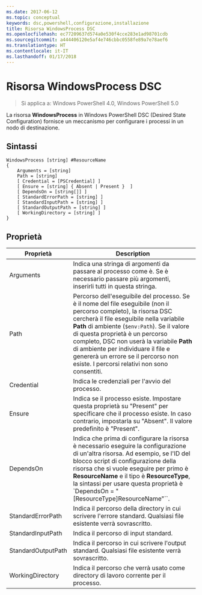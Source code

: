 ```yaml
---
ms.date: 2017-06-12
ms.topic: conceptual
keywords: dsc,powershell,configurazione,installazione
title: Risorsa WindowsProcess DSC
ms.openlocfilehash: ec77209637d574a0e530f4cce283e1ad98701cdb
ms.sourcegitcommit: a444406120e5af4e746cbbc0558fe89a7e78aef6
ms.translationtype: HT
ms.contentlocale: it-IT
ms.lasthandoff: 01/17/2018
---
```

# <a name="dsc-windowsprocess-resource"></a>Risorsa WindowsProcess DSC

> Si applica a: Windows PowerShell 4.0, Windows PowerShell 5.0

La risorsa **WindowsProcess** in Windows PowerShell DSC (Desired State Configuration) fornisce un meccanismo per configurare i processi in un nodo di destinazione.

## <a name="syntax"></a>Sintassi

```
WindowsProcess [string] #ResourceName
{
    Arguments = [string]
    Path = [string]
    [ Credential = [PSCredential] ]
    [ Ensure = [string] { Absent | Present }  ]
    [ DependsOn = [string[]] ]
    [ StandardErrorPath = [string] ]
    [ StandardInputPath = [string] ]
    [ StandardOutputPath = [string] ]
    [ WorkingDirectory = [string] ]
}
```

## <a name="properties"></a>Proprietà
|  Proprietà  |  Description   | 
|---|---| 
| Arguments| Indica una stringa di argomenti da passare al processo come è. Se è necessario passare più argomenti, inserirli tutti in questa stringa.| 
| Path| Percorso dell'eseguibile del processo. Se è il nome del file eseguibile (non il percorso completo), la risorsa DSC cercherà il file eseguibile nella variabile **Path** di ambiente (`$env:Path`). Se il valore di questa proprietà è un percorso completo, DSC non userà la variabile **Path** di ambiente per individuare il file e genererà un errore se il percorso non esiste. I percorsi relativi non sono consentiti.| 
| Credential| Indica le credenziali per l'avvio del processo.| 
| Ensure| Indica se il processo esiste. Impostare questa proprietà su "Present" per specificare che il processo esiste. In caso contrario, impostarla su "Absent". Il valore predefinito è "Present".| 
| DependsOn | Indica che prima di configurare la risorsa è necessario eseguire la configurazione di un'altra risorsa. Ad esempio, se l'ID del blocco script di configurazione della risorsa che si vuole eseguire per primo è __ResourceName__ e il tipo è __ResourceType__, la sintassi per usare questa proprietà è `DependsOn = "[ResourceType]ResourceName"``.| 
| StandardErrorPath| Indica il percorso della directory in cui scrivere l'errore standard. Qualsiasi file esistente verrà sovrascritto.| 
| StandardInputPath| Indica il percorso di input standard.| 
| StandardOutputPath| Indica il percorso in cui scrivere l'output standard. Qualsiasi file esistente verrà sovrascritto.| 
| WorkingDirectory| Indica il percorso che verrà usato come directory di lavoro corrente per il processo.| 

